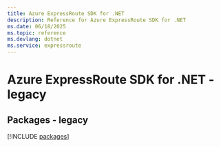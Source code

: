 ```yaml
---
title: Azure ExpressRoute SDK for .NET
description: Reference for Azure ExpressRoute SDK for .NET
ms.date: 06/18/2025
ms.topic: reference
ms.devlang: dotnet
ms.service: expressroute
---
```

# Azure ExpressRoute SDK for .NET - legacy
## Packages - legacy
[!INCLUDE [packages](expressroute-index.md)]
